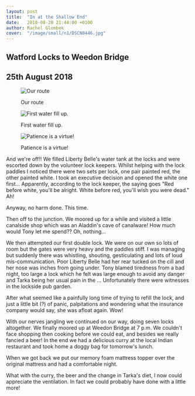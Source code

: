 ```yaml
---
layout: post
title:  "In at the Shallow End"
date:   2018-08-28 21:44:00 +0100
author: Rachel Glombek
cover:  "/image/small/n1/DSCN0446.jpg"
---
```


<h2>Watford Locks to Weedon Bridge</h2>
<h2>25th August 2018</h2>


<figure>
 <img src="{{site.baseurl}}/image/maps/n3map.png" alt="Our route" >
 <figcaption>
 <p>Our route</p>
 </figcaption>
</figure>


<figure>
 <img src="{{site.baseurl}}/image/small/n3/DSCN0446.jpg" alt="First water fill up." >

 <figcaption>
 <p>First water fill up.</p>
 </figcaption>
</figure>

<figure>

 <img src="{{site.baseurl}}/image/small/n3/DSCN0454.jpg" alt="Patience is a virtue!" >
 <figcaption>
 <p>Patience is a virtue!</p>
 </figcaption>
</figure>

<p>And we're off!! We filled Liberty Belle's water tank at the locks and were escorted down by the volunteer lock keepers. Whilst helping with the lock paddles I noticed there were two sets per lock, one pair painted red, the other painted white. I took an executive decision and opened the white one first... Apparently, according to the lock keeper, the saying goes "Red before white, you'll be alright. White before red, you'll wish you were dead." Ah!</p>

<p>Anyway, no harm done. This time.</p>

<p>Then off to the junction. We moored up for a while and visited a little canalside shop which was an Aladdin's cave of canalware! How much would Tony let me spend?? Oh, nothing...</p>

<p>We then attempted our first double lock. We were on our own so lots of room but the gates were very heavy and the paddles stiff. I was managing but suddenly there was whistling, shouting, gesticulating and lots of loud mis-communication. Poor Liberty Belle had her rear tucked on the cill and her nose was inches from going under. Tony blamed tiredness from a bad night, too large a lock which he felt was large enough to avoid any danger and Tarka being her usual pain in the ... Unfortunately there were witnesses in the lockside pub garden.</p>

<p>After what seemed like a painfully long time of trying to refill the lock, and just a little bit (?) of panic, palpitations and wondering what the insurance company would say, she was afloat again. Wow!</p>

<p>With our nerves jangling we continued on our way, doing seven locks altogether. We finally moored up at Weedon Bridge at 7 p.m. We couldn't face shopping then cooking before we could eat, and besides we really fancied a beer! In the end we had a delicious curry at the local Indian restaurant and took home a doggy bag for tomorrow's lunch.</p>

<p>When we got back we put our memory foam mattress topper over the original mattress and had a comfortable night.</p>

<p>What with the curry, the beer and the change in Tarka's diet, I now could appreciate the ventilation. In fact we could probably have done with a little more!</p>
